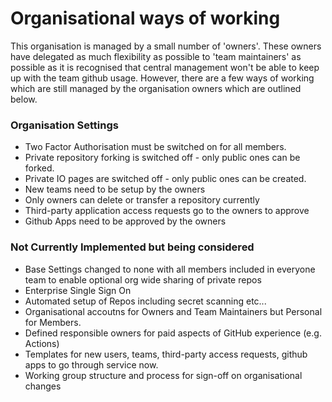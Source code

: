 # Organisational ways of working 

This organisation is managed by a small number of 'owners'.  These owners have delegated as much flexibility as possible to 'team maintainers' as possible as it is recognised that central management won't be able to keep up with the team github usage.  However, there are a few ways of working which are still managed by the organisation owners which are outlined below. 

### Organisation Settings

- Two Factor Authorisation must be switched on for all members. 
- Private repository forking is switched off - only public ones can be forked.
- Private IO pages are switched off - only public ones can be created.
- New teams need to be setup by the owners
- Only owners can delete or transfer a repository currently
- Third-party application access requests go to the owners to approve
- Github Apps need to be approved by the owners

### Not Currently Implemented but being considered

- Base Settings changed to none with all members included in everyone team to enable optional org wide sharing of private repos 
- Enterprise Single Sign On
- Automated setup of Repos including secret scanning etc...
- Organisational accoutns for Owners and Team Maintainers but Personal for Members.
- Defined responsible owners for paid aspects of GitHub experience (e.g. Actions)
- Templates for new users, teams, third-party access requests, github apps to go through service now.
- Working group structure and process for sign-off on organisational changes

